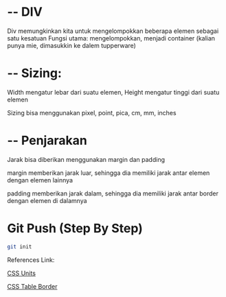 # -- DIV

Div memungkinkan kita untuk mengelompokkan beberapa elemen sebagai satu kesatuan
Fungsi utama: mengelompokkan, menjadi container (kalian punya mie, dimasukkin ke dalem tupperware)

# -- Sizing:
Width mengatur lebar dari suatu elemen, Height mengatur tinggi dari suatu elemen

Sizing bisa menggunakan pixel, point, pica, cm, mm, inches

# -- Penjarakan
Jarak bisa diberikan menggunakan margin dan padding

margin memberikan jarak luar, sehingga dia memiliki jarak antar elemen dengan elemen lainnya

padding memberikan jarak dalam, sehingga dia memiliki jarak antar border dengan elemen di dalamnya

# Git Push (Step By Step)

```bash
git init
```

References Link:

[CSS Units](https://www.w3schools.com/css/css_units.asp)

[CSS Table Border](https://www.w3schools.com/html/html_table_borders.asp)
